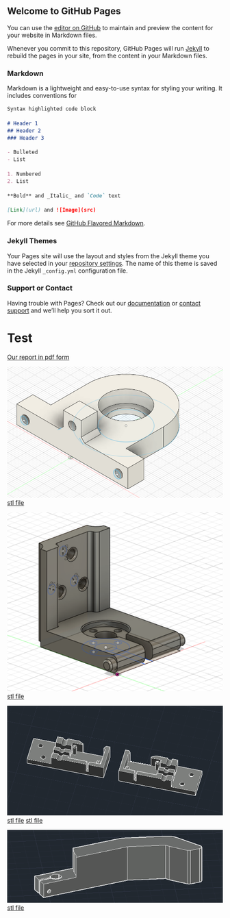 ## Welcome to GitHub Pages

You can use the [editor on GitHub](https://github.com/Kardelind/Robotic-arm/edit/master/README.md) to maintain and preview the content for your website in Markdown files.

Whenever you commit to this repository, GitHub Pages will run [Jekyll](https://jekyllrb.com/) to rebuild the pages in your site, from the content in your Markdown files.

### Markdown

Markdown is a lightweight and easy-to-use syntax for styling your writing. It includes conventions for

```markdown
Syntax highlighted code block

# Header 1
## Header 2
### Header 3

- Bulleted
- List

1. Numbered
2. List

**Bold** and _Italic_ and `Code` text

[Link](url) and ![Image](src)
```

For more details see [GitHub Flavored Markdown](https://guides.github.com/features/mastering-markdown/).

### Jekyll Themes

Your Pages site will use the layout and styles from the Jekyll theme you have selected in your [repository settings](https://github.com/Kardelind/Robotic-arm/settings). The name of this theme is saved in the Jekyll `_config.yml` configuration file.

### Support or Contact

Having trouble with Pages? Check out our [documentation](https://help.github.com/categories/github-pages-basics/) or [contact support](https://github.com/contact) and we’ll help you sort it out.

# Test
[Our report in pdf form](https://drive.google.com/file/d/135nqrgYZVhD_CpQoTayHe5q2DdZN0q2t/view?usp=sharing)

![Ballbearing holder](Pictures/Ballbearingholder.png)
[stl file](Projects/Hand%20part/Hand_part.stl) 

![Holder for the bolt](Pictures/Holder%20for%20rail.png)
[stl file](Projects/Holder%20for%20rail/Hand_part.stl) 

![Holders for the switches](Pictures/box%20for%20switches.png)
[stl file](Projects/sensorholders/sensorholder_left.stl)
[stl file](Projects/sensorholders/sensorholder_right.stl)  

![Lever for the hand](Pictures/hand%20lever.png)
[stl file](Projects/Hand%20part/Hand_part.stl) 
